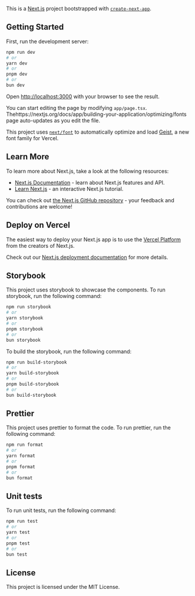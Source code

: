 This is a [Next.js](https://nextjs.org) project bootstrapped with [`create-next-app`](https://nextjs.org/docs/app/api-reference/cli/create-next-app).

## Getting Started

First, run the development server:

```bash
npm run dev
# or
yarn dev
# or
pnpm dev
# or
bun dev
```

Open [http://localhost:3000](http://localhost:3000) with your browser to see the result.

You can start editing the page by modifying `app/page.tsx`. Thehttps://nextjs.org/docs/app/building-your-application/optimizing/fonts page auto-updates as you edit the file.

This project uses [`next/font`](https://nextjs.org/docs/app/building-your-application/optimizing/fonts) to automatically optimize and load [Geist](https://vercel.com/font), a new font family for Vercel.

## Learn More

To learn more about Next.js, take a look at the following resources:

- [Next.js Documentation](https://nextjs.org/docs) - learn about Next.js features and API.
- [Learn Next.js](https://nextjs.org/learn) - an interactive Next.js tutorial.

You can check out [the Next.js GitHub repository](https://github.com/vercel/next.js) - your feedback and contributions are welcome!

## Deploy on Vercel

The easiest way to deploy your Next.js app is to use the [Vercel Platform](https://vercel.com/new?utm_medium=default-template&filter=next.js&utm_source=create-next-app&utm_campaign=create-next-app-readme) from the creators of Next.js.

Check out our [Next.js deployment documentation](https://nextjs.org/docs/app/building-your-application/deploying) for more details.

## Storybook

This project uses storybook to showcase the components.
To run storybook, run the following command:

```bash
npm run storybook
# or
yarn storybook
# or
pnpm storybook
# or
bun storybook
```

To build the storybook, run the following command:

```bash
npm run build-storybook
# or
yarn build-storybook
# or
pnpm build-storybook
# or
bun build-storybook
```

## Prettier

This project uses prettier to format the code.
To run prettier, run the following command:

```bash
npm run format
# or
yarn format
# or
pnpm format
# or
bun format
```

## Unit tests

To run unit tests, run the following command:

```bash
npm run test
# or
yarn test
# or
pnpm test
# or
bun test
```

## License

This project is licensed under the MIT License.

